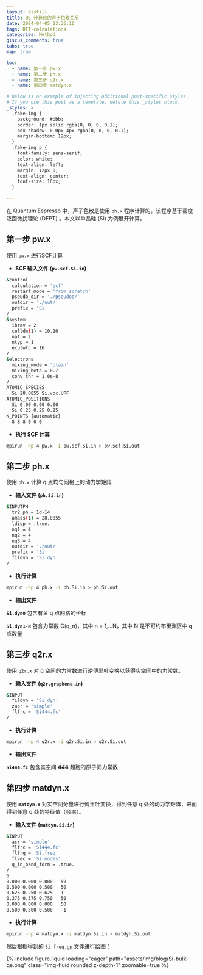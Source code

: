 ```yaml
---
layout: distill
title: QE 计算硅的声子色散关系
date: 2024-04-05 23:36:10
tags: DFT-calculations
categories: Method
giscus_comments: true
tabs: true
map: true

toc:
  - name: 第一步 pw.x
  - name: 第二步 ph.x
  - name: 第三步 q2r.x
  - name: 第四步 matdyn.x

# Below is an example of injecting additional post-specific styles.
# If you use this post as a template, delete this _styles block.
_styles: >
  .fake-img {
    background: #bbb;
    border: 1px solid rgba(0, 0, 0, 0.1);
    box-shadow: 0 0px 4px rgba(0, 0, 0, 0.1);
    margin-bottom: 12px;
  }
  .fake-img p {
    font-family: sans-serif;
    color: white;
    text-align: left;
    margin: 12px 0;
    text-align: center;
    font-size: 16px;
  }

---
```



在 Quantum Espresso 中，声子色散是使用 `ph.x` 程序计算的，该程序基于密度泛函微扰理论 (DFPT) 。本文以单晶硅 (Si) 为例展开计算。

## 第一步 pw.x

使用 `pw.x` 进行SCF计算

- **SCF 输入文件 (`pw.scf.Si.in`)**

```bash
&control
  calculation = 'scf'
  restart_mode = 'from_scratch'
  pseudo_dir = './pseudos/'
  outdir = './out/'
  prefix = 'Si'
/
&system
  ibrav = 2
  celldm(1) = 10.20
  nat = 2
  ntyp = 1
  ecutwfc = 16
/
&electrons
  mixing_mode = 'plain'
  mixing_beta = 0.7
  conv_thr = 1.0e-8
/
ATOMIC_SPECIES
  Si 28.0855 Si.vbc.UPF
ATOMIC_POSITIONS
  Si 0.00 0.00 0.00
  Si 0.25 0.25 0.25
K_POINTS {automatic}
  8 8 8 0 0 0
```

- **执行 SCF 计算**

```bash
mpirun -np 4 pw.x -i pw.scf.Si.in > pw.scf.Si.out
```

## 第二步 ph.x

使用 `ph.x` 计算 q 点均匀网格上的动力学矩阵

- **输入文件 (`ph.Si.in`)**

```bash
&INPUTPH
  tr2_ph = 1d-14
  amass(1) = 28.0855
  ldisp = .true.
  nq1 = 4
  nq2 = 4
  nq3 = 4
  outdir = './out/'
  prefix = 'Si'
  fildyn = 'Si.dyn'
/
```

- **执行计算**

```bash
mpirun -np 4 ph.x -i ph.Si.in > ph.Si.out
```

- **输出文件**

**`Si.dyn0`** 包含有关 q 点网格的坐标

**`Si.dyn1-N`** 包含力常数 C(q_n)，其中 n = 1,...N，其中 N 是不可约布里渊区中 **q** 点数量

## 第三步 q2r.x

使用 `q2r.x` 对 q 空间的力常数进行逆傅里叶变换以获得实空间中的力常数。

- **输入文件 (`q2r.graphene.in`)**

```bash
&INPUT
  fildyn = 'Si.dyn'
  zasr = 'simple' 
  flfrc = 'Si444.fc'
/
```

- **执行计算**

```bash
mpirun -np 4 q2r.x -i q2r.Si.in > q2r.Si.out
```

- **输出文件**

**`Si444.fc`** 包含实空间 **4*4*4** 超胞的原子间力常数

## 第四步 matdyn.x

使用 **`matdyn.x`** 对实空间分量进行傅里叶变换，得到任意 q 处的动力学矩阵，进而得到任意 q 处的特征值（频率）。

- **输入文件 (`matdyn.Si.in`)**

```bash
&INPUT
  asr = 'simple'  
  flfrc = 'Si444.fc'
  flfrq = 'Si.freq'  
  flvec = 'Si.modes' 
  q_in_band_form = .true.
/
6
0.000 0.000 0.000   50
0.500 0.000 0.500   50
0.625 0.250 0.625   1
0.375 0.375 0.750   50
0.000 0.000 0.000   50
0.500 0.500 0.500    1
```

- **执行计算**

```bash
mpirun -np 4 matdyn.x -i matdyn.Si.in > matdyn.Si.out
```

然后根据得到的 `Si.freq.gp` 文件进行绘图：

<div class="row">
    <div class="col-md-8 text-center">
        {% include figure.liquid loading="eager" path="assets/img/blog/Si-bulk-qe.png" class="img-fluid rounded z-depth-1" zoomable=true %}
    </div>
</div>